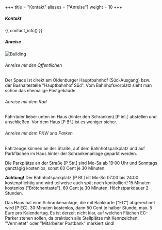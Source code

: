 +++
title = "Kontakt"
aliases = ["Anreise"]
weight = 10
+++

##### Kontakt
{{ contact_info() }}

##### Anreise

![Building](/media/img/building.jpg)

###### Anreise mit den Öffentlichen

Der Space ist direkt am Oldenburger Hauptbahnhof (Süd-Ausgang) bzw. der Bushaltestelle "Hauptbahnhof Süd". Vom
Bahnhofsvorplatz sieht man schon das ehemalige Postgebäude.

###### Anreise mit dem Rad

Fahrräder lieber unten im Haus (hinter den Schranken) [P int.] abstellen und anschließen. Vor dem Haus [P Bf.] ist es
weniger sicher.

###### Anreise mit dem PKW und Parken

Fahrzeuge können an der Straße, auf dem Bahnhofsparkplatz und auf Parkflächen im Haus hinter der Schrankenanlage geparkt
werden.

Die Parkplätze an der Straße [P Str.] sind Mo-Sa ab 19:00 Uhr und Sonntags ganztägig kostenlos, sonst 60 Cent je 30
Minuten.

**Achtung!** Der Bahnhofsparkplatz [P Bf.] ist Mo-So 07:00 bis 24:00 kostenpflichtig und wird teilweise auch spät noch
kontrolliert! 15 Minuten kostenlos ("Brötchentaste"), 60 Cent je 30 Minuten, Höchstparkdauer 2 Stunden.

Das Haus hat eine Schrankenanlage, die mit Bankkarte ("EC") abgerechnet wird [P EC]. 30 Minuten kostenlos, dann 50 Cent
je halber Stunde, max. 5 Euro pro Kalendertag. Es ist derzeit nicht klar, auf welchen Flächen EC-Parker stehen sollen,
da praktisch alle Stellplätze mit Kennzeichen, "Vermietet" oder "Mitarbeiter Postbank" markiert sind! 